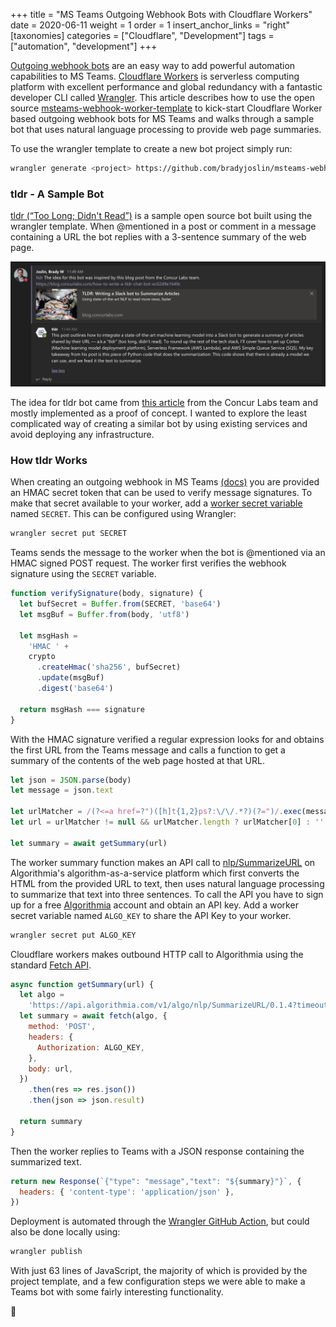 +++
title = "MS Teams Outgoing Webhook Bots with Cloudflare Workers"
date = 2020-06-11
weight = 1
order = 1
insert_anchor_links = "right"
[taxonomies]
categories = ["Cloudflare", "Development"]
tags = ["automation", "development"]
+++

[Outgoing webhook bots](https://docs.microsoft.com/en-us/microsoftteams/platform/webhooks-and-connectors/how-to/add-outgoing-webhook) are an easy way to add powerful automation capabilities to MS Teams. [Cloudflare Workers](https://workers.dev/) is serverless computing platform with excellent performance and global redundancy with a fantastic developer CLI called [Wrangler](https://github.com/cloudflare/wrangler). This article describes how to use the open source [msteams-webhook-worker-template](https://github.com/bradyjoslin/msteams-webhook-worker-template) to kick-start Cloudflare Worker based outgoing webhook bots for MS Teams and walks through a sample bot that uses natural language processing to provide web page summaries.  

<!-- more -->

To use the wrangler template to create a new bot project simply run:

```bash
wrangler generate <project> https://github.com/bradyjoslin/msteams-webhook-worker-template
```

### tldr - A Sample Bot

[tldr (“Too Long; Didn't Read”)](https://github.com/bradyjoslin/msteams-tldr/) is a sample open source bot built using the wrangler template.  When @mentioned in a post or comment in a message containing a URL the bot replies with a 3-sentence summary of the web page.

![tldr conversation](tldr.png)

The idea for tldr bot came from [this article](https://blog.concurlabs.com/how-to-write-a-tldr-chat-bot-ec02d9e1649c) from the Concur Labs team and mostly implemented as a proof of concept. I wanted to explore the least complicated way of creating a similar bot by using existing services and avoid deploying any infrastructure.

### How tldr Works

When creating an outgoing webhook in MS Teams [(docs)](https://docs.microsoft.com/en-us/microsoftteams/platform/webhooks-and-connectors/how-to/add-outgoing-webhook#create-an-outgoing-webhook) you are provided an HMAC secret token that can be used to verify message signatures.  To make that secret available to your worker, add a [worker secret variable](https://developers.cloudflare.com/workers/tooling/wrangler/secrets/) named `SECRET`. This can be configured using Wrangler:

```bash
wrangler secret put SECRET
```

Teams sends the message to the worker when the bot is @mentioned via an HMAC signed POST request. The worker first verifies the webhook signature using the `SECRET` variable.

```javascript
function verifySignature(body, signature) {
  let bufSecret = Buffer.from(SECRET, 'base64')
  let msgBuf = Buffer.from(body, 'utf8')

  let msgHash =
    'HMAC ' +
    crypto
      .createHmac('sha256', bufSecret)
      .update(msgBuf)
      .digest('base64')
      
  return msgHash === signature
}
```

With the HMAC signature verified a regular expression looks for and obtains the first URL from the Teams message and calls a function to get a summary of the contents of the web page hosted at that URL.

```javascript
let json = JSON.parse(body)
let message = json.text

let urlMatcher = /(?<=a href=?")([h]t{1,2}ps?:\/\/.*?)(?=")/.exec(message)
let url = urlMatcher != null && urlMatcher.length ? urlMatcher[0] : ''

let summary = await getSummary(url)
```

The worker summary function makes an API call to [nlp/SummarizeURL](https://algorithmia.com/algorithms/nlp/SummarizeURL) on Algorithmia's algorithm-as-a-service platform which first converts the HTML from the provided URL to text, then uses natural language processing to summarize that text into three sentences.  To call the API you have to sign up for a free [Algorithmia](https://algorithmia.com/) account and obtain an API key.  Add a worker secret variable named `ALGO_KEY` to share the API Key to your worker.

```bash
wrangler secret put ALGO_KEY
```

Cloudflare workers makes outbound HTTP call to Algorithmia using the standard [Fetch API](https://developers.cloudflare.com/workers/reference/apis/fetch/).

```javascript
async function getSummary(url) {
  let algo =
    'https://api.algorithmia.com/v1/algo/nlp/SummarizeURL/0.1.4?timeout=300'
  let summary = await fetch(algo, {
    method: 'POST',
    headers: {
      Authorization: ALGO_KEY,
    },
    body: url,
  })
    .then(res => res.json())
    .then(json => json.result)

  return summary
}
```

Then the worker replies to Teams with a JSON response containing the summarized text.

```javascript
return new Response(`{"type": "message","text": "${summary}"}`, {
  headers: { 'content-type': 'application/json' },
})
```

Deployment is automated through the [Wrangler GitHub Action](https://github.com/cloudflare/wrangler-action), but could also be done locally using:

```bash
wrangler publish
```

With just 63 lines of JavaScript, the majority of which is provided by the project template, and a few configuration steps we were able to make a Teams bot with some fairly interesting functionality.  

🎉
